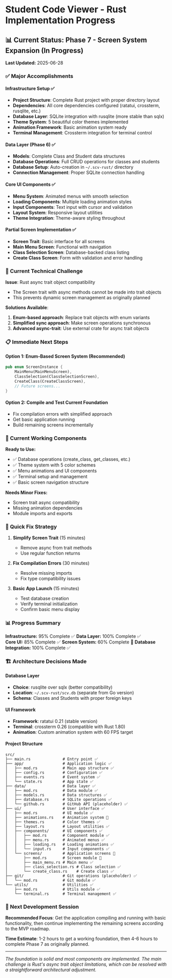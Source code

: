 # Student Code Viewer - Rust Implementation Progress

## 📊 Current Status: Phase 7 - Screen System Expansion (In Progress)

**Last Updated:** 2025-06-28

### ✅ Major Accomplishments

#### Infrastructure Setup ✅
- **Project Structure**: Complete Rust project with proper directory layout
- **Dependencies**: All core dependencies configured (ratatui, crossterm, rusqlite, etc.)
- **Database Layer**: SQLite integration with rusqlite (more stable than sqlx)
- **Theme System**: 5 beautiful color themes implemented
- **Animation Framework**: Basic animation system ready
- **Terminal Management**: Crossterm integration for terminal control

#### Data Layer (Phase 6) ✅  
- **Models**: Complete Class and Student data structures
- **Database Operations**: Full CRUD operations for classes and students
- **Database Setup**: Auto-creation in `~/.scv-rust/` directory
- **Connection Management**: Proper SQLite connection handling

#### Core UI Components ✅
- **Menu System**: Animated menus with smooth selection
- **Loading Components**: Multiple loading animation styles
- **Input Components**: Text input with cursor and validation
- **Layout System**: Responsive layout utilities
- **Theme Integration**: Theme-aware styling throughout

#### Partial Screen Implementation ✅
- **Screen Trait**: Basic interface for all screens
- **Main Menu Screen**: Functional with navigation
- **Class Selection Screen**: Database-backed class listing
- **Create Class Screen**: Form with validation and error handling

### 🚧 Current Technical Challenge

**Issue**: Rust async trait object compatibility
- The Screen trait with async methods cannot be made into trait objects
- This prevents dynamic screen management as originally planned

**Solutions Available**:
1. **Enum-based approach**: Replace trait objects with enum variants
2. **Simplified sync approach**: Make screen operations synchronous
3. **Advanced async-trait**: Use external crate for async trait objects

### 📋 Immediate Next Steps

#### Option 1: Enum-Based Screen System (Recommended)
```rust
pub enum ScreenInstance {
    MainMenu(MainMenuScreen),
    ClassSelection(ClassSelectionScreen),
    CreateClass(CreateClassScreen),
    // Future screens...
}
```

#### Option 2: Compile and Test Current Foundation
- Fix compilation errors with simplified approach
- Get basic application running
- Build remaining screens incrementally

### 🎯 Current Working Components

**Ready to Use:**
- ✅ Database operations (create_class, get_classes, etc.)
- ✅ Theme system with 5 color schemes
- ✅ Menu animations and UI components
- ✅ Terminal setup and management
- ✅ Basic screen navigation structure

**Needs Minor Fixes:**
- Screen trait async compatibility
- Missing animation dependencies
- Module imports and exports

### 🔧 Quick Fix Strategy

1. **Simplify Screen Trait** (15 minutes)
   - Remove async from trait methods
   - Use regular function returns

2. **Fix Compilation Errors** (30 minutes)
   - Resolve missing imports
   - Fix type compatibility issues

3. **Basic App Launch** (15 minutes)
   - Test database creation
   - Verify terminal initialization
   - Confirm basic menu display

### 📊 Progress Summary

**Infrastructure:** 95% Complete ✅
**Data Layer:** 100% Complete ✅  
**Core UI:** 85% Complete ✅
**Screen System:** 60% Complete 🚧
**Database Integration:** 100% Complete ✅

### 🏗️ Architecture Decisions Made

#### Database Layer
- **Choice**: rusqlite over sqlx (better compatibility)
- **Location**: `~/.scv-rust/scv.db` (separate from Go version)
- **Schema**: Classes and Students with proper foreign keys

#### UI Framework
- **Framework**: ratatui 0.21 (stable version)
- **Terminal**: crossterm 0.26 (compatible with Rust 1.80)
- **Animation**: Custom animation system with 60 FPS target

#### Project Structure
```
src/
├── main.rs              # Entry point ✅
├── app/                 # Application logic ✅
│   ├── mod.rs           # Main app structure ✅
│   ├── config.rs        # Configuration ✅
│   ├── events.rs        # Event system ✅
│   └── state.rs         # App state ✅
├── data/                # Data layer ✅
│   ├── mod.rs           # Data module ✅
│   ├── models.rs        # Data structures ✅
│   ├── database.rs      # SQLite operations ✅
│   └── github.rs        # GitHub API (placeholder) ✅
├── ui/                  # User interface ✅
│   ├── mod.rs           # UI module ✅
│   ├── animations.rs    # Animation system 🚧
│   ├── themes.rs        # Color themes ✅
│   ├── layout.rs        # Layout utilities ✅
│   ├── components/      # UI components ✅
│   │   ├── mod.rs       # Component module ✅
│   │   ├── menu.rs      # Animated menus ✅
│   │   ├── loading.rs   # Loading animations ✅
│   │   └── input.rs     # Input components ✅
│   └── screens/         # Application screens 🚧
│       ├── mod.rs       # Screen module 🚧
│       ├── main_menu.rs # Main menu ✅
│       ├── class_selection.rs # Class selection ✅
│       └── create_class.rs    # Create class ✅
├── git/                 # Git operations (placeholder) ✅
│   └── mod.rs           # Git module ✅
└── utils/               # Utilities ✅
    ├── mod.rs           # Utils module ✅
    └── terminal.rs      # Terminal management ✅
```

### 🚀 Next Development Session

**Recommended Focus**: Get the application compiling and running with basic functionality, then continue implementing the remaining screens according to the MVP roadmap.

**Time Estimate**: 1-2 hours to get a working foundation, then 4-6 hours to complete Phase 7 as originally planned.

---

*The foundation is solid and most components are implemented. The main challenge is Rust's async trait object limitations, which can be resolved with a straightforward architectural adjustment.*
